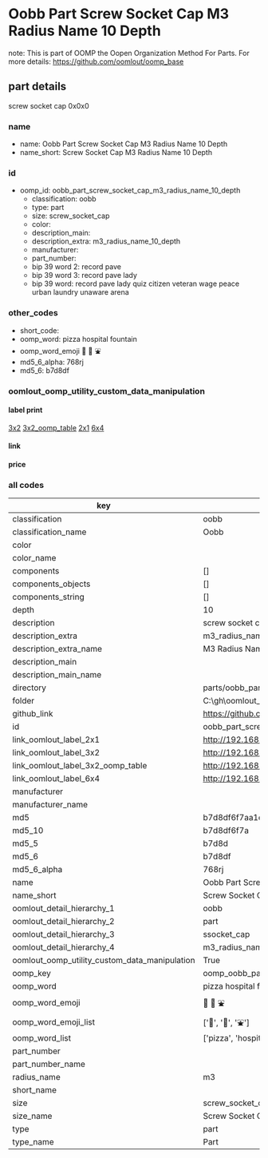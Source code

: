 # Oobb Part Screw Socket Cap M3 Radius Name 10 Depth  

note: This is part of OOMP the Oopen Organization Method For Parts. For more details: https://github.com/oomlout/oomp_base

##  part details
  



screw socket cap 0x0x0



### name
* name: Oobb Part Screw Socket Cap M3 Radius Name 10 Depth
* name_short: Screw Socket Cap M3 Radius Name 10 Depth
### id
* oomp_id: oobb_part_screw_socket_cap_m3_radius_name_10_depth
  * classification: oobb
  * type: part
  * size: screw_socket_cap
  * color: 
  * description_main: 
  * description_extra: m3_radius_name_10_depth
  * manufacturer: 
  * part_number: 
  * bip 39 word 2: record pave
  * bip 39 word 3: record pave lady
  * bip 39 word: record pave lady quiz citizen veteran wage peace urban laundry unaware arena

### other_codes
* short_code: 
* oomp_word: pizza hospital fountain
* oomp_word_emoji :pizza: :hospital: :fountain:
* md5_6_alpha: 768rj
* md5_6: b7d8df






### oomlout_oomp_utility_custom_data_manipulation
#### label print
[3x2](http://192.168.1.245:1112/?label=oomp%20768rj)
[3x2_oomp_table](http://192.168.1.108:1112/?label=oomp%20768rj)
[2x1](http://192.168.1.242:1112/?label=oomp%20768rj)
[6x4](http://192.168.1.55:1112/?label=oomp%20768rj)    

#### link

                              

#### price







### all codes 
| key | value |  
| --- | --- |  
| classification | oobb |  
| classification_name | Oobb |  
| color |  |  
| color_name |  |  
| components | [] |  
| components_objects | [] |  
| components_string | [] |  
| depth | 10 |  
| description | screw socket cap 0x0x0 |  
| description_extra | m3_radius_name_10_depth |  
| description_extra_name | M3 Radius Name 10 Depth |  
| description_main |  |  
| description_main_name |  |  
| directory | parts/oobb_part_screw_socket_cap_m3_radius_name_10_depth |  
| folder | C:\gh\oomlout_oobb_version_4_generated_parts\parts\oobb_part_screw_socket_cap_m3_radius_name_10_depth |  
| github_link | https://github.com/oomlout/oomlout_oomp_part_src/tree/main/parts/oobb_part_screw_socket_cap_m3_radius_name_10_depth |  
| id | oobb_part_screw_socket_cap_m3_radius_name_10_depth |  
| link_oomlout_label_2x1 | http://192.168.1.242:1112/?label=oomp%20768rj |  
| link_oomlout_label_3x2 | http://192.168.1.245:1112/?label=oomp%20768rj |  
| link_oomlout_label_3x2_oomp_table | http://192.168.1.108:1112/?label=oomp%20768rj |  
| link_oomlout_label_6x4 | http://192.168.1.55:1112/?label=oomp%20768rj |  
| manufacturer |  |  
| manufacturer_name |  |  
| md5 | b7d8df6f7aa1dec7cc94aafef928659e |  
| md5_10 | b7d8df6f7a |  
| md5_5 | b7d8d |  
| md5_6 | b7d8df |  
| md5_6_alpha | 768rj |  
| name | Oobb Part Screw Socket Cap M3 Radius Name 10 Depth |  
| name_short | Screw Socket Cap M3 Radius Name 10 Depth |  
| oomlout_detail_hierarchy_1 | oobb |  
| oomlout_detail_hierarchy_2 | part |  
| oomlout_detail_hierarchy_3 | ssocket_cap |  
| oomlout_detail_hierarchy_4 | m3_radius_name_10_depth |  
| oomlout_oomp_utility_custom_data_manipulation | True |  
| oomp_key | oomp_oobb_part_screw_socket_cap_m3_radius_name_10_depth |  
| oomp_word | pizza hospital fountain |  
| oomp_word_emoji | :pizza: :hospital: :fountain: |  
| oomp_word_emoji_list | [':pizza:', ':hospital:', ':fountain:'] |  
| oomp_word_list | ['pizza', 'hospital', 'fountain'] |  
| part_number |  |  
| part_number_name |  |  
| radius_name | m3 |  
| short_name |  |  
| size | screw_socket_cap |  
| size_name | Screw Socket Cap |  
| type | part |  
| type_name | Part |  
